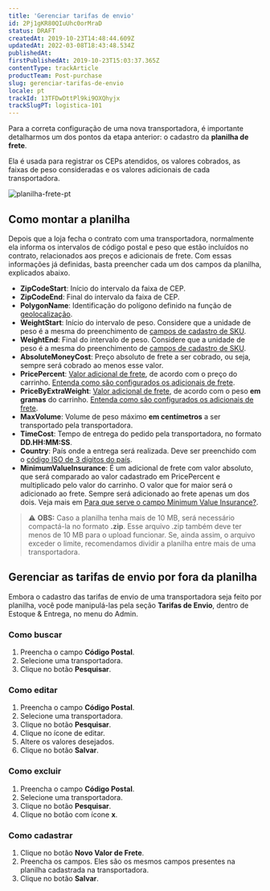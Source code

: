 ```yaml
---
title: 'Gerenciar tarifas de envio'
id: 2Pj1gKR80QIuUhc0orMraD
status: DRAFT
createdAt: 2019-10-23T14:48:44.609Z
updatedAt: 2022-03-08T18:43:48.534Z
publishedAt: 
firstPublishedAt: 2019-10-23T15:03:37.365Z
contentType: trackArticle
productTeam: Post-purchase
slug: gerenciar-tarifas-de-envio
locale: pt
trackId: 13TFDwDttPl9ki9OXQhyjx
trackSlugPT: logistica-101
---
```


Para a correta configuração de uma nova transportadora, é importante detalharmos um dos pontos da etapa anterior: o cadastro da __planilha de frete__.

Ela é usada para registrar os CEPs atendidos, os valores cobrados, as faixas de peso consideradas e os valores adicionais de cada transportadora.

![planilha-frete-pt](https://images.ctfassets.net/alneenqid6w5/xwa6iEK6ekMSeLLEZhBZL/325dda4a071d57baaf8dd8e3299cec41/planilha-frete-pt.png)

## Como montar a planilha

Depois que a loja fecha o contrato com uma transportadora, normalmente ela informa os intervalos de código postal e peso que estão incluídos no contrato, relacionados aos preços e adicionais de frete. Com essas informações já definidas, basta preencher cada um dos campos da planilha, explicados abaixo.

- **ZipCodeStart**: Início do intervalo da faixa de CEP.
- **ZipCodeEnd**: Final do intervalo da faixa de CEP.
- **PolygonName**: Identificação do polígono definido na função de [geolocalização](/pt/tutorial/gerenciar-geolocalizacao).
- **WeightStart**: Início do intervalo de peso. Considere que a unidade de peso é a mesma do preenchimento de [campos de cadastro de SKU](https://help.vtex.com/pt/tutorial/campos-de-cadastro-de-sku--21DDItuEQc6mseiW8EakcY).
- **WeightEnd**: Final do intervalo de peso. Considere que a unidade de peso é a mesma do preenchimento de [campos de cadastro de SKU](https://help.vtex.com/pt/tutorial/campos-de-cadastro-de-sku--21DDItuEQc6mseiW8EakcY).
- **AbsoluteMoneyCost**: Preço absoluto de frete a ser cobrado, ou seja, sempre será cobrado ao menos esse valor.
- **PricePercent**: [Valor adicional de frete](https://help.vtex.com/pt/tutorial/como-funciona-o-adicional-de-frete), de acordo com o preço do carrinho. [Entenda como são configurados os adicionais de frete](https://help.vtex.com/pt/tutorial/como-configurar-o-adicional-no-frete).
- **PriceByExtraWeight**: [Valor adicional de frete](https://help.vtex.com/pt/tutorial/como-funciona-o-adicional-de-frete), de acordo com o peso **em gramas** do carrinho. [Entenda como são configurados os adicionais de frete](https://help.vtex.com/pt/tutorial/como-configurar-o-adicional-no-frete).
- **MaxVolume**: Volume de peso máximo **em centímetros** a ser transportado pela transportadora.
- **TimeCost**: Tempo de entrega do pedido pela transportadora, no formato __DD.HH:MM:SS__.
- **Country**: País onde a entrega será realizada. Deve ser preenchido com o [código ISO de 3 dígitos do país](https://countrycode.org/).
- **MinimumValueInsurance**: É um adicional de frete com valor absoluto, que será comparado ao valor cadastrado em PricePercent e multiplicado pelo valor do carrinho. O valor que for maior será o adicionado ao frete. Sempre será adicionado ao frete apenas um dos dois. Veja mais em [Para que serve o campo Minimum Value Insurance?](/pt/faq/para-que-serve-o-campo-na-tabela-de-frete-minimum-value-insurance).

>⚠️ **OBS:** Caso a planilha tenha mais de 10 MB, será necessário compactá-la no formato **.zip**. Esse arquivo .zip também deve ter menos de 10 MB para o upload funcionar. Se, ainda assim, o arquivo exceder o limite, recomendamos dividir a planilha entre mais de uma transportadora.

## Gerenciar as tarifas de envio por fora da planilha

Embora o cadastro das tarifas de envio de uma transportadora seja feito por planilha, você pode manipulá-las pela seção __Tarifas de Envio__, dentro de Estoque & Entrega, no menu do Admin.

### Como buscar

1. Preencha o campo **Código Postal**.
2. Selecione uma transportadora.
3. Clique no botão **Pesquisar**.

### Como editar

1. Preencha o campo **Código Postal**.
2. Selecione uma transportadora.
3. Clique no botão **Pesquisar**.
4. Clique no ícone de editar.
5. Altere os valores desejados.
6. Clique no botão **Salvar**.

### Como excluir

1. Preencha o campo **Código Postal**.
2. Selecione uma transportadora.
3. Clique no botão **Pesquisar**.
4. Clique no botão com ícone **x**.

### Como cadastrar

1. Clique no botão **Novo Valor de Frete**.
2. Preencha os campos. Eles são os mesmos campos presentes na planilha cadastrada na transportadora.
3. Clique no botão **Salvar**.
